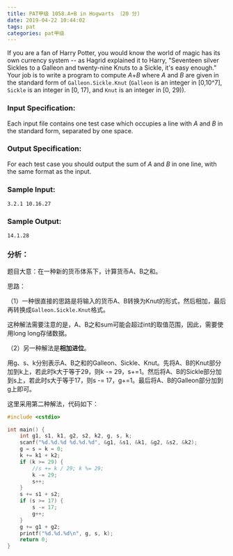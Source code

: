 ```yaml
---
title: PAT甲级 1058.A+B in Hogwarts （20 分)
date: 2019-04-22 10:44:02
tags: pat
categories: pat甲级
---
```


If you are a fan of Harry Potter, you would know the world of magic has its own currency system -- as Hagrid explained it to Harry, "Seventeen silver Sickles to a Galleon and twenty-nine Knuts to a Sickle, it's easy enough." Your job is to write a program to compute *A*+*B* where *A* and *B* are given in the standard form of `Galleon.Sickle.Knut` (`Galleon` is an integer in [0,10^7], `Sickle` is an integer in [0, 17), and `Knut` is an integer in [0, 29)).

<!--more-->

### Input Specification:

Each input file contains one test case which occupies a line with *A* and *B* in the standard form, separated by one space.

### Output Specification:

For each test case you should output the sum of *A* and *B* in one line, with the same format as the input.

### Sample Input:

```in
3.2.1 10.16.27
```

### Sample Output:

```out
14.1.28
```

### 分析：

题目大意：在一种新的货币体系下，计算货币A、B之和。

思路：

（1）一种很直接的思路是将输入的货币A、B转换为Knut的形式，然后相加，最后再转换成`Galleon.Sickle.Knut`格式。

这种解法需要注意的是，A、B之和sum可能会超过int的取值范围，因此，需要使用long long存储数据。

（2）另一种解法是**相加进位**。

用g、s、k分别表示A、B之和的Galleon、Sickle、Knut。先将A、B的Knut部分加到k上，若此时k大于等于29，则k -= 29，s+=1。然后将A、B的Sickle部分加到s上，若此时s大于等于17，则s -= 17，g+=1。最后将A、B的Galleon部分加到g上即可。

这里采用第二种解法，代码如下：

```c++
#include <cstdio>

int main() {
	int g1, s1, k1, g2, s2, k2, g, s, k;
	scanf("%d.%d.%d %d.%d.%d", &g1, &s1, &k1, &g2, &s2, &k2);
	g = s = k = 0;
	k += k1 + k2;
	if (k >= 29) {
		//s += k / 29; k %= 29;
		k -= 29;
		s++;
	}
	s += s1 + s2;
	if (s >= 17) {
		s -= 17;
		g++;
	}
	g += g1 + g2;
	printf("%d.%d.%d\n", g, s, k);
	return 0;
}
```


